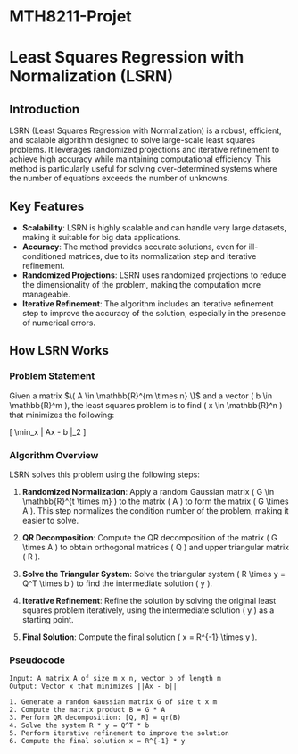 # MTH8211-Projet

# Least Squares Regression with Normalization (LSRN)

## Introduction

LSRN (Least Squares Regression with Normalization) is a robust, efficient, and scalable algorithm designed to solve large-scale least squares problems. It leverages randomized projections and iterative refinement to achieve high accuracy while maintaining computational efficiency. This method is particularly useful for solving over-determined systems where the number of equations exceeds the number of unknowns.

## Key Features

- **Scalability**: LSRN is highly scalable and can handle very large datasets, making it suitable for big data applications.
- **Accuracy**: The method provides accurate solutions, even for ill-conditioned matrices, due to its normalization step and iterative refinement.
- **Randomized Projections**: LSRN uses randomized projections to reduce the dimensionality of the problem, making the computation more manageable.
- **Iterative Refinement**: The algorithm includes an iterative refinement step to improve the accuracy of the solution, especially in the presence of numerical errors.

## How LSRN Works

### Problem Statement

Given a matrix $\( A \in \mathbb{R}^{m \times n} \)$ and a vector \( b \in \mathbb{R}^m \), the least squares problem is to find \( x \in \mathbb{R}^n \) that minimizes the following:

\[
\min_x \| Ax - b \|_2
\]

### Algorithm Overview

LSRN solves this problem using the following steps:

1. **Randomized Normalization**: Apply a random Gaussian matrix \( G \in \mathbb{R}^{t \times m} \) to the matrix \( A \) to form the matrix \( G \times A \). This step normalizes the condition number of the problem, making it easier to solve.
   
2. **QR Decomposition**: Compute the QR decomposition of the matrix \( G \times A \) to obtain orthogonal matrices \( Q \) and upper triangular matrix \( R \).
   
3. **Solve the Triangular System**: Solve the triangular system \( R \times y = Q^T \times b \) to find the intermediate solution \( y \).

4. **Iterative Refinement**: Refine the solution by solving the original least squares problem iteratively, using the intermediate solution \( y \) as a starting point.

5. **Final Solution**: Compute the final solution \( x = R^{-1} \times y \).

### Pseudocode

```text
Input: A matrix A of size m x n, vector b of length m
Output: Vector x that minimizes ||Ax - b||

1. Generate a random Gaussian matrix G of size t x m
2. Compute the matrix product B = G * A
3. Perform QR decomposition: [Q, R] = qr(B)
4. Solve the system R * y = Q^T * b
5. Perform iterative refinement to improve the solution
6. Compute the final solution x = R^{-1} * y
